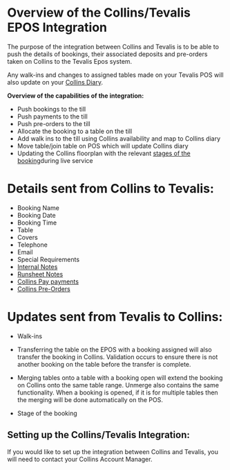 # Overview of the Collins/Tevalis EPOS Integration

The purpose of the integration between Collins and Tevalis is to be able to push the details of bookings, their associated deposits and pre-orders taken on Collins to the Tevalis Epos system. 

Any walk-ins and changes to assigned tables made on your Tevalis POS will also update on your [Collins Diary](https://collins.uservoice.com/knowledgebase/articles/1174339-collins-webinars-working-your-diary-page). 

**Overview of the capabilities of the integration:**

* Push bookings to the till
* Push payments to the till
* Push pre-orders to the till
* Allocate the booking to a table on the till
* Add walk ins to the till using Collins availability and map to Collins diary
* Move table/join table on POS which will update Collins diary
* Updating the Collins floorplan with the relevant [stages of the booking](https://collins.uservoice.com/knowledgebase/articles/1867465-diary-floorplan-booking-stages)during live service 

# Details sent from Collins to Tevalis:

* Booking Name
* Booking Date
* Booking Time
* Table
* Covers
* Telephone
* Email
* Special Requirements
* [Internal Notes](https://collins.uservoice.com/knowledgebase/articles/478055-within-a-booking-enquiry-adding-internal-or-run)
* [Runsheet Notes](https://collins.uservoice.com/knowledgebase/articles/478055-within-a-booking-enquiry-adding-internal-or-run)
* [Collins Pay payments](https://collins.uservoice.com/knowledgebase/articles/560766-extra-feature-collins-pay-how-to-video)
* [Collins Pre-Orders](https://collins.uservoice.com/knowledgebase/articles/1805947-collins-pre-orders-video-how-to)

# Updates sent from Tevalis to Collins:

* Walk-ins

* Transferring the table on the EPOS with a booking assigned will also transfer the booking in Collins. Validation occurs to ensure there is not another booking on the table before the transfer is complete. 

* Merging tables onto a table with a booking open will extend the booking on Collins onto the same table range. Unmerge also contains the same functionality. When a booking is opened, if it is for multiple tables then the merging will be done automatically on the POS.

* Stage of the booking

## Setting up the Collins/Tevalis Integration:
If you would like to set up the integration between Collins and Tevalis, you will need to contact your Collins Account Manager.

